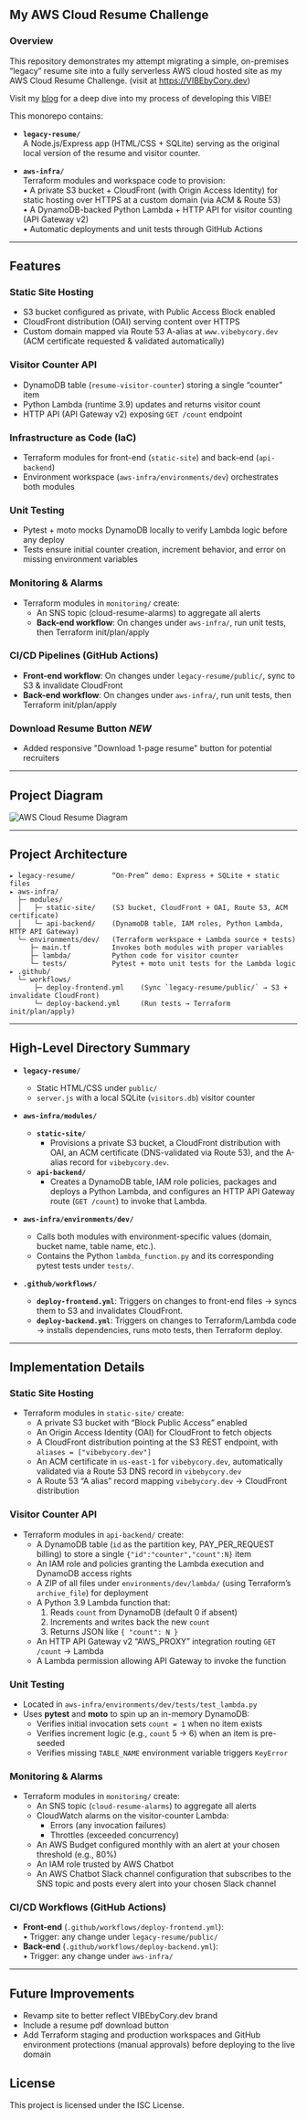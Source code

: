 ## My AWS Cloud Resume Challenge

### Overview

This repository demonstrates my attempt migrating a simple, on-premises “legacy” resume site into a fully serverless AWS cloud hosted site as my AWS Cloud Resume Challenge. (visit at <https://VIBEbyCory.dev>)

Visit my [blog](https://dev.to/cmorgan3324/my-aws-cloud-resume-challenge-journey-2i7f) for a deep dive into my process of developing this VIBE!

This monorepo contains:

- **`legacy-resume/`**  
  A Node.js/Express app (HTML/CSS + SQLite) serving as the original local version of the resume and visitor counter.

- **`aws-infra/`**  
  Terraform modules and workspace code to provision:  
  • A private S3 bucket + CloudFront (with Origin Access Identity) for static hosting over HTTPS at a custom domain (via ACM & Route 53)  
  • A DynamoDB-backed Python Lambda + HTTP API for visitor counting (API Gateway v2)  
  • Automatic deployments and unit tests through GitHub Actions

---

## Features

### Static Site Hosting
  - S3 bucket configured as private, with Public Access Block enabled  
  - CloudFront distribution (OAI) serving content over HTTPS  
  - Custom domain mapped via Route 53 A-alias at `www.vibebycory.dev` (ACM certificate requested & validated automatically)

### Visitor Counter API
  - DynamoDB table (`resume-visitor-counter`) storing a single “counter” item  
  - Python Lambda (runtime 3.9) updates and returns visitor count  
  - HTTP API (API Gateway v2) exposing `GET /count` endpoint

### Infrastructure as Code (IaC)  
  - Terraform modules for front-end (`static-site`) and back-end (`api-backend`)  
  - Environment workspace (`aws-infra/environments/dev`) orchestrates both modules

### Unit Testing
  - Pytest + moto mocks DynamoDB locally to verify Lambda logic before any deploy  
  - Tests ensure initial counter creation, increment behavior, and error on missing environment variables

### Monitoring & Alarms
  - Terraform modules in `monitoring/` create:
      - An SNS topic (cloud-resume-alarms) to aggregate all alerts
      - **Back-end workflow**: On changes under `aws-infra/`, run unit tests, then Terraform init/plan/apply  

### CI/CD Pipelines (GitHub Actions)  
  - **Front-end workflow**: On changes under `legacy-resume/public/`, sync to S3 & invalidate CloudFront  
  - **Back-end workflow**: On changes under `aws-infra/`, run unit tests, then Terraform init/plan/apply

### Download Resume Button *NEW*
  - Added responsive "Download 1-page resume" button for potential recruiters


---

## Project Diagram

![AWS Cloud Resume Diagram](./cloud-architecture-diagram.png)

---

## Project Architecture

```
▸ legacy-resume/         “On-Prem” demo: Express + SQLite + static files
▸ aws-infra/
  ├─ modules/
  │   ├─ static-site/    (S3 bucket, CloudFront + OAI, Route 53, ACM certificate)
  │   └─ api-backend/    (DynamoDB table, IAM roles, Python Lambda, HTTP API Gateway)
  └─ environments/dev/   (Terraform workspace + Lambda source + tests)
     ├─ main.tf          Invokes both modules with proper variables
     ├─ lambda/          Python code for visitor counter
     └─ tests/           Pytest + moto unit tests for the Lambda logic
▸ .github/
  └─ workflows/
      ├─ deploy-frontend.yml    (Sync `legacy-resume/public/` → S3 + invalidate CloudFront) 
      └─ deploy-backend.yml     (Run tests → Terraform init/plan/apply)
```

---

## High-Level Directory Summary

- **`legacy-resume/`**  
    - Static HTML/CSS under `public/`  
    - `server.js` with a local SQLite (`visitors.db`) visitor counter  

- **`aws-infra/modules/`**  
  - **`static-site/`**  
      - Provisions a private S3 bucket, a CloudFront distribution with OAI, an ACM certificate (DNS-validated via Route 53), and the A-alias record for `vibebycory.dev`.  
  - **`api-backend/`**  
      - Creates a DynamoDB table, IAM role policies, packages and deploys a Python Lambda, and configures an HTTP API Gateway route (`GET /count`) to invoke that Lambda.  

- **`aws-infra/environments/dev/`**  
    - Calls both modules with environment-specific values (domain, bucket name, table name, etc.).  
    - Contains the Python `lambda_function.py` and its corresponding pytest tests under `tests/`.  

- **`.github/workflows/`**  
    - **`deploy-frontend.yml`**: Triggers on changes to front-end files → syncs them to S3 and invalidates CloudFront.  
    - **`deploy-backend.yml`**: Triggers on changes to Terraform/Lambda code → installs dependencies, runs moto tests, then Terraform deploy.

---

## Implementation Details

### Static Site Hosting
   - Terraform modules in `static-site/` create:  
      - A private S3 bucket with “Block Public Access” enabled  
      - An Origin Access Identity (OAI) for CloudFront to fetch objects  
      - A CloudFront distribution pointing at the S3 REST endpoint, with `aliases = ["vibebycory.dev"]`  
      - An ACM certificate in `us-east-1` for `vibebycory.dev`, automatically validated via a Route 53 DNS record in `vibebycory.dev`  
      - A Route 53 “A alias” record mapping `vibebycory.dev` → CloudFront distribution  

### Visitor Counter API
   - Terraform modules in `api-backend/` create:  
      - A DynamoDB table (`id` as the partition key, PAY_PER_REQUEST billing) to store a single `{"id":"counter","count":N}` item  
      - An IAM role and policies granting the Lambda execution and DynamoDB access rights  
      - A ZIP of all files under `environments/dev/lambda/` (using Terraform’s `archive_file`) for deployment  
      - A Python 3.9 Lambda function that:  
        1. Reads `count` from DynamoDB (default 0 if absent)  
        2. Increments and writes back the new `count`  
        3. Returns JSON like `{ "count": N }`  
      - An HTTP API Gateway v2 “AWS_PROXY” integration routing `GET /count` → Lambda  
      - A Lambda permission allowing API Gateway to invoke the function  

### Unit Testing
   - Located in `aws-infra/environments/dev/tests/test_lambda.py`  
   - Uses **pytest** and **moto** to spin up an in-memory DynamoDB:  
      - Verifies initial invocation sets `count = 1` when no item exists  
      - Verifies increment logic (e.g., `count` 5 → 6) when an item is pre-seeded  
      - Verifies missing `TABLE_NAME` environment variable triggers `KeyError`  

### Monitoring & Alarms
   - Terraform modules in `monitoring/` create:  
      - An SNS topic (`cloud-resume-alarms`) to aggregate all alerts
      -  CloudWatch alarms on the visitor-counter Lambda:
          - Errors (any invocation failures) 
          - Throttles (exceeded concurrency)
      - An AWS Budget configured monthly with an alert at your chosen threshold (e.g., 80%)
      - An IAM role trusted by AWS Chatbot
      - An AWS Chatbot Slack channel configuration that subscribes to the SNS topic and posts every alert into your chosen Slack channel

### CI/CD Workflows (GitHub Actions)
   - **Front-end** (`.github/workflows/deploy-frontend.yml`):  
     • Trigger: any change under `legacy-resume/public/`  
   - **Back-end** (`.github/workflows/deploy-backend.yml`):  
     • Trigger: any change under `aws-infra/`  
     

---

## Future Improvements

 - Revamp site to better reflect VIBEbyCory.dev brand
 - Include a resume pdf download button
 - Add Terraform staging and production workspaces and GitHub environment protections (manual approvals) before deploying to the live domain


## License

This project is licensed under the ISC License.

<!-- 
## My AWS Cloud Resume Challenge

### Overview

This repository demonstrates my attempt migrating a simple, on-premises “legacy” resume site into a fully serverless AWS cloud hosted site as my AWS Cloud Resume Challenge. (visit at <https://VIBEbyCory.dev>) 

This monorepo contains:

- **`legacy-resume/`**  
  A Node.js/Express app (HTML/CSS + SQLite) serving as the original local version of the resume and visitor counter.

- **`aws-infra/`**  
  Terraform modules and workspace code to provision:  
  • A private S3 bucket + CloudFront (with Origin Access Identity) for static hosting over HTTPS at a custom domain (via ACM & Route 53)  
  • A DynamoDB-backed Python Lambda + HTTP API for visitor counting (API Gateway v2)  
  • Automatic deployments and unit tests through GitHub Actions

---

## Features

- **Static Website Hosting**  
  • S3 bucket configured as private, with Public Access Block enabled  
  • CloudFront distribution (OAI) serving content over HTTPS  
  • Custom domain mapped via Route 53 A-alias at `www.vibebycory.dev` (ACM certificate requested & validated automatically)

- **Visitor Counter**  
  • DynamoDB table (`resume-visitor-counter`) storing a single “counter” item  
  • Python Lambda (runtime 3.9) updates and returns visitor count  
  • HTTP API (API Gateway v2) exposing `GET /count` endpoint

- **Infrastructure as Code (IaC)**  
  • Terraform modules for front-end (`static-site`) and back-end (`api-backend`)  
  • Environment workspace (`aws-infra/environments/dev`) orchestrates both modules

- **Unit Testing**  
  • Pytest + moto mocks DynamoDB locally to verify Lambda logic before any deploy  
  • Tests ensure initial counter creation, increment behavior, and error on missing environment variables

- **CI/CD Pipelines (GitHub Actions)**  
  • **Front-end workflow**: On changes under `legacy-resume/public/`, sync to S3 & invalidate CloudFront  
  • **Back-end workflow**: On changes under `aws-infra/`, run unit tests, then Terraform init/plan/apply

---

## Project Diagram

![AWS Cloud Resume Diagram](./cloud-architecture-diagram.png)

---

## Project Architecture

```
▸ legacy-resume/         “On-Prem” demo: Express + SQLite + static files
▸ aws-infra/
  ├─ modules/
  │   ├─ static-site/    (S3 bucket, CloudFront + OAI, Route 53, ACM certificate)
  │   └─ api-backend/    (DynamoDB table, IAM roles, Python Lambda, HTTP API Gateway)
  └─ environments/dev/   (Terraform workspace + Lambda source + tests)
     ├─ main.tf          Invokes both modules with proper variables
     ├─ lambda/          Python code for visitor counter
     └─ tests/           Pytest + moto unit tests for the Lambda logic
▸ .github/
  └─ workflows/
      ├─ deploy-frontend.yml    (Sync `legacy-resume/public/` → S3 + invalidate CloudFront) 
      └─ deploy-backend.yml     (Run tests → Terraform init/plan/apply)
```

---

## High-Level Directory Summary

- **`legacy-resume/`**  
  • Static HTML/CSS under `public/`  
  • `server.js` with a local SQLite (`visitors.db`) visitor counter  

- **`aws-infra/modules/`**  
  - **`static-site/`**  
    • Provisions a private S3 bucket, a CloudFront distribution with OAI, an ACM certificate (DNS-validated via Route 53), and the A-alias record for `vibebycory.dev`.  
  - **`api-backend/`**  
    • Creates a DynamoDB table, IAM role policies, packages and deploys a Python Lambda, and configures an HTTP API Gateway route (`GET /count`) to invoke that Lambda.  

- **`aws-infra/environments/dev/`**  
  • Calls both modules with environment-specific values (domain, bucket name, table name, etc.).  
  • Contains the Python `lambda_function.py` and its corresponding pytest tests under `tests/`.  

- **`.github/workflows/`**  
  • **`deploy-frontend.yml`**: Triggers on changes to front-end files → syncs them to S3 and invalidates CloudFront.  
  • **`deploy-backend.yml`**: Triggers on changes to Terraform/Lambda code → installs dependencies, runs moto tests, then Terraform deploy.

---

## Implementation Details

1. **Static Site Hosting**  
   - Terraform modules in `static-site/` create:  
     • A private S3 bucket with “Block Public Access” enabled  
     • An Origin Access Identity (OAI) for CloudFront to fetch objects  
     • A CloudFront distribution pointing at the S3 REST endpoint, with `aliases = ["vibebycory.dev"]`  
     • An ACM certificate in `us-east-1` for `vibebycory.dev`, automatically validated via a Route 53 DNS record in `vibebycory.dev`  
     • A Route 53 “A alias” record mapping `vibebycory.dev` → CloudFront distribution  

2. **Visitor Counter API**  
   - Terraform modules in `api-backend/` create:  
     • A DynamoDB table (`id` as the partition key, PAY_PER_REQUEST billing) to store a single `{"id":"counter","count":N}` item  
     • An IAM role and policies granting the Lambda execution and DynamoDB access rights  
     • A ZIP of all files under `environments/dev/lambda/` (using Terraform’s `archive_file`) for deployment  
     • A Python 3.9 Lambda function that:  
       1. Reads `count` from DynamoDB (default 0 if absent)  
       2. Increments and writes back the new `count`  
       3. Returns JSON like `{ "count": N }`  
     • An HTTP API Gateway v2 “AWS_PROXY” integration routing `GET /count` → Lambda  
     • A Lambda permission allowing API Gateway to invoke the function  

3. **Unit Testing**  
   - Located in `aws-infra/environments/dev/tests/test_lambda.py`  
   - Uses **pytest** and **moto** to spin up an in-memory DynamoDB:  
     • Verifies initial invocation sets `count = 1` when no item exists  
     • Verifies increment logic (e.g., `count` 5 → 6) when an item is pre-seeded  
     • Verifies missing `TABLE_NAME` environment variable triggers `KeyError`  

4. **CI/CD Workflows (GitHub Actions)**  
   - **Front-end** (`.github/workflows/deploy-frontend.yml`):  
     • Trigger: any change under `legacy-resume/public/`  
     
   - **Back-end** (`.github/workflows/deploy-backend.yml`):  
     • Trigger: any change under `aws-infra/`  
     

---

## Future Improvements

 - Integrate CloudWatch alarms (Lambda errors, throttles, budget thresholds) with Slack or PagerDuty for real-time notifications.
 - Revamp site to better reflect VIBEbyCory.dev brand
 - Include a resume pdf download button
 - Add Terraform staging and production workspaces and GitHub environment protections (manual approvals) before deploying to the live domain


## License

This project is licensed under the ISC License. -->
